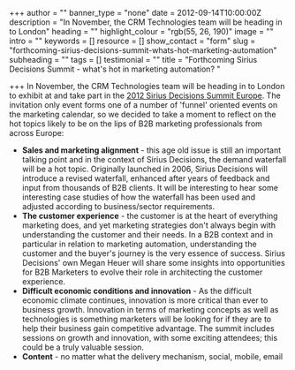 +++
author = ""
banner_type = "none"
date = 2012-09-14T10:00:00Z
description = "In November, the CRM Technologies team will be heading in to London"
heading = ""
highlight_colour = "rgb(55, 26, 190)"
image = ""
intro = ""
keywords = []
resource = []
show_contact = "form"
slug = "forthcoming-sirius-decisions-summit-whats-hot-marketing-automation"
subheading = ""
tags = []
testimonial = ""
title = "Forthcoming Sirius Decisions Summit - what's hot in marketing automation? "

+++
In November, the CRM Technologies team will be heading in to London to exhibit at and take part in the [2012 Sirius Decisions Summit Europe](http://www.siriusdecisions.com/live/home/document.php?dA=HomeConference). The invitation only event forms one of a number of 'funnel' oriented events on the marketing calendar, so we decided to take a moment to reflect on the hot topics likely to be on the lips of B2B marketing professionals from across Europe:

* **Sales and marketing alignment** - this age old issue is still an important talking point and in the context of Sirius Decisions, the demand waterfall will be a hot topic. Originally launched in 2006, Sirius Decisions will introduce a revised waterfall, enhanced after years of feedback and input from thousands of B2B clients. It will be interesting to hear some interesting case studies of how the waterfall has been used and adjusted according to business/sector requirements.
* **The customer experience** - the customer is at the heart of everything marketing does, and yet marketing strategies don't always begin with understanding the customer and their needs. In a B2B context and in particular in relation to marketing automation, understanding the customer and the buyer's journey is the very essence of success. Sirius Decisions' own Megan Heuer will share some insights into opportunities for B2B Marketers to evolve their role in architecting the customer experience.
* **Difficult economic conditions and innovation** - As the difficult economic climate continues, innovation is more critical than ever to business growth. Innovation in terms of marketing concepts as well as technologies is something marketers will be looking for if they are to help their business gain competitive advantage. The summit includes sessions on growth and innovation, with some exciting attendees; this could be a truly valuable session.
* **Content** - no matter what the delivery mechanism, social, mobile, email